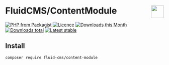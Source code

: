 # FluidCMS/ContentModule <img align="right" height="40px" src="https://developers.grapesc.cz/logo_cms_inline.png">

[![PHP from Packagist](https://img.shields.io/packagist/php-v/fluid-cms/content-module.svg?style=flat-square)](https://packagist.org/packages/fluid-cms/content-module)
[![Licence](https://img.shields.io/packagist/l/fluid-cms/content-module.svg?style=flat-square)](https://packagist.org/packages/fluid-cms/content-module)
[![Downloads this Month](https://img.shields.io/packagist/dm/fluid-cms/content-module.svg?style=flat-square)](https://packagist.org/packages/fluid-cms/content-module)
[![Downloads total](https://img.shields.io/packagist/dt/fluid-cms/content-module.svg?style=flat-square)](https://packagist.org/packages/fluid-cms/content-module)
[![Latest stable](https://img.shields.io/packagist/v/fluid-cms/content-module.svg?style=flat-square)](https://packagist.org/packages/fluid-cms/content-module)


## Install

```
composer require fluid-cms/content-module
```
